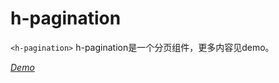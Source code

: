 # h-pagination

`<h-pagination>` h-pagination是一个分页组件，更多内容见demo。

_[Demo](http://git.oa.isuwang.com/isuwang-doc/bower_components/h2-elements/pagination/demo/index.html)_